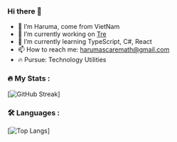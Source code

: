 ### Hi there 👋
- 👋 I’m Haruma, come from VietNam
- 🔭 I’m currently working on [Tre](https://github.com/Tre-VN/Tre)
- 🌱 I’m currently learning TypeScript, C#, React
- 📫 How to reach me: harumascaremath@gmail.com
- 🔥 Pursue: Technology Utilities
### :fire: My Stats :
[![GitHub Streak](http://github-readme-streak-stats.herokuapp.com?user=Haruma-VN&theme=dark&background=000000)]
### :hammer_and_wrench: Languages :
[![Top Langs](https://github-readme-stats.vercel.app/api/top-langs/?username=Haruma-VN&layout=compact&theme=vision-friendly-dark)]
